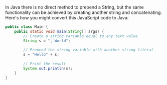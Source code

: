 In Java there is no direct method to prepend a String, but the same functionality can be achieved by creating another string and concatenating. Here's how you might convert this JavaScript code to Java:

```java
public class Main {
    public static void main(String[] args) {
        // Create a string variable equal to any text value
        String s = ", World"; 
        
        // Prepend the string variable with another string literal
        s = "Hello" + s;
        
        // Print the result
        System.out.println(s);
    }
}
```
